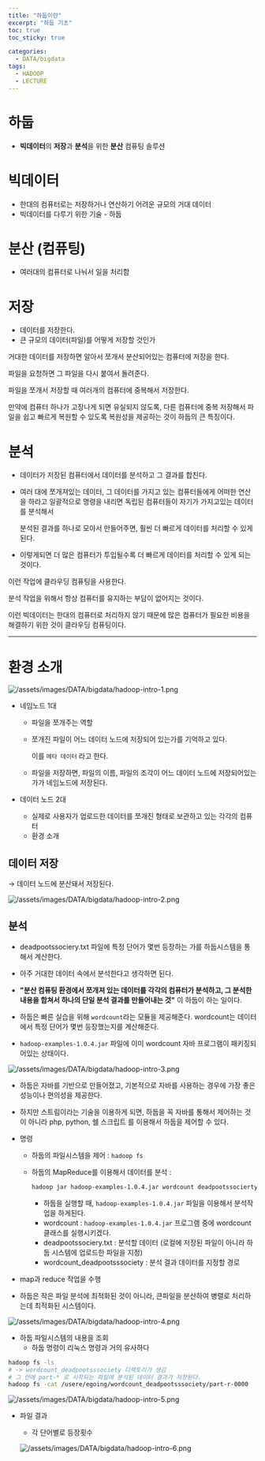 ```yaml
---
title: "하둡이란"
excerpt: "하둡 기초"
toc: true
toc_sticky: true

categories:
  - DATA/bigdata
tags:
  - HADOOP
  - LECTURE
---
```


# 하둡

- **빅데이터**의 **저장**과 **분석**을 위한 **분산** 컴퓨팅 솔루션

# 빅데이터

- 한대의 컴퓨터로는 저장하거나 연산하기 어려운 규모의 거대 데이터
- 빅데이터를 다루기 위한 기술 - 하둡

# 분산 (컴퓨팅)

- 여러대의 컴퓨터로 나눠서 일을 처리함

# 저장

- 데이터를 저장한다.
- 큰 규모의 데이터(파일)를 어떻게 저장할 것인가

거대한 데이터를 저장하면 알아서 쪼개서 분산되어있는 컴퓨터에 저장을 한다.

파일을 요청하면 그 파일을 다시 붙여서 돌려준다.

파일을 쪼개서 저장할 때 여러개의 컴퓨터에 중복해서 저장한다.

만약에 컴퓨터 하나가 고장나게 되면 유실되지 않도록, 다른 컴퓨터에 중복 저장해서 파일을 쉽고 빠르게 복원할 수 있도록 복원성을 제공하는 것이 하둡의 큰 특징이다.

# 분석

- 데이터가 저장된 컴퓨터에서 데이터를 분석하고 그 결과를 합친다.

- 여러 대에 쪼개져있는 데이터, 그 데이터를 가지고 있는 컴퓨터들에게 어떠한 연산을 하라고 일괄적으로 명령을 내리면 독립된 컴퓨터들이 자기가 가지고있는 데이터를 분석해서

  분석된 결과를 하나로 모아서 만들어주면, 훨씬 더 빠르게 데이터를 처리할 수 있게 된다.

- 이렇게되면 더 많은 컴퓨터가 투입될수록 더 빠르게 데이터를 처리할 수 있게 되는 것이다.

이런 작업에 클라우딩 컴퓨팅을 사용한다.

분석 작업을 위해서 항상 컴퓨터를 유지하는 부담이 없어지는 것이다.

이런 빅데이터는 한대의 컴퓨터로 처리하지 않기 때문에 많은 컴퓨터가 필요한 비용을 해결하기 위한 것이 클라우딩 컴퓨팅이다.

---

# 환경 소개

![/assets/images/DATA/bigdata/hadoop-intro-1.png](/assets/images/DATA/bigdata/hadoop-intro-1.png)

- 네임노드 1대

  - 파일을 쪼개주는 역할

  - 쪼개진 파일이 어느 데이터 노드에 저장되어 있는가를 기억하고 있다.

    이를 `메타 데이터` 라고 한다.

  - 파일을 저장하면, 파일의 이름, 파일의 조각이 어느 데이터 노드에 저장되어있는가가 네임노드에 저장된다.

- 데이터 노드 2대

  - 실제로 사용자가 업로드한 데이터를 쪼개진 형태로 보관하고 있는 각각의 컴퓨터
  - 환경 소개

## 데이터 저장

→ 데이터 노드에 분산돼서 저장된다.

![/assets/images/DATA/bigdata/hadoop-intro-2.png](/assets/images/DATA/bigdata/hadoop-intro-2.png)

## 분석

- deadpootssociery.txt 파일에 특정 단어가 몇번 등장하는 가를 하둡시스템을 통해서 계산한다.
- 아주 거대한 데이터 속에서 분석한다고 생각하면 된다.
- **"분산 컴퓨팅 환경에서 쪼개져 있는 데이터를 각각의 컴퓨터가 분석하고, 그 분석한 내용을 합쳐서 하나의 단일 분석 결과를 만들어내는 것"** 이 하둡이 하는 일이다.

- 하둡은 빠른 실습을 위해 `wordcount`라는 모듈을 제공해준다.  wordcount는 데이터에서 특정 단어가 몇번 등장했는지를 계산해준다.
- `hadoop-examples-1.0.4.jar` 파일에 이미 wordcount 자바 프로그램이 패키징되어있는 상태이다.

![/assets/images/DATA/bigdata/hadoop-intro-3.png](/assets/images/DATA/bigdata/hadoop-intro-3.png)

- 하둡은 자바를 기반으로 만들어졌고, 기본적으로 자바를 사용하는 경우에 가장 좋은 성능이나 편의성을 제공한다.

- 하지만 스트림이라는 기술을 이용하게 되면, 하둡을 꼭 자바를 통해서 제어하는 것이 아니라 php, python, 쉘 스크립트 를 이용해서 하둡을 제어할 수 있다.

- 명령

  - 하둡의 파일시스템을 제어 : `hadoop fs`

  - 하둡의 MapReduce를 이용해서 데이터를 분석 :

    ```bash
    hadoop jar hadoop-examples-1.0.4.jar wordcount deadpootssocierty.txt wordcount_deadpootsssociety
    ```

    - 하둡을 실행할 때, `hadoop-examples-1.0.4.jar` 파일을 이용해서 분석작업을 하게된다.
    - wordcount : `hadoop-examples-1.0.4.jar` 프로그램 중에 wordcount 클래스를 실행시키겠다.
    - deadpootssociery.txt : 분석할 데이터 (로컬에 저장된 파일이 아니라 하둡 시스템에 업로드한 파일을 지정)
    - wordcount_deadpootsssociety : 분석 결과 데이터를 지정할 경로

- map과 reduce 작업을 수행

- 하둡은 작은 파일 분석에 최적화된 것이 아니라, 큰파일을 분산하여 병렬로 처리하는데 최적화된 시스템이다.

![/assets/images/DATA/bigdata/hadoop-intro-4.png](/assets/images/DATA/bigdata/hadoop-intro-4.png)

- 하둡 파일시스템의 내용을 조회
  - 하둡 명령이 리눅스 명령과 거의 유사하다

```bash
hadoop fs -ls
# -> wordcount_deadpootsssociety 디렉토리가 생김
# 그 안에 part-* 로 시작되는 파일에 분석된 데이터 결과가 저장된다.
hadoop fs -cat /usere/egoing/wordcount_deadpootsssociety/part-r-0000
```

![/assets/images/DATA/bigdata/hadoop-intro-5.png](/assets/images/DATA/bigdata/hadoop-intro-5.png)

- 파일 결과

  - 각 단어별로 등장횟수

  ![/assets/images/DATA/bigdata/hadoop-intro-6.png](/assets/images/DATA/bigdata/hadoop-intro-6.png)
